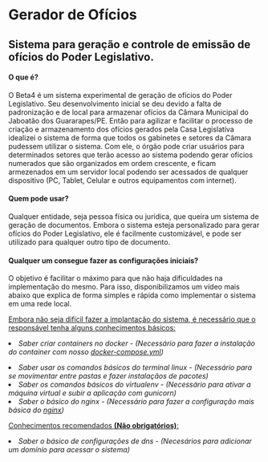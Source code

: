 <h1>Gerador de Ofícios</h1>

<h2>Sistema para geração e controle de emissão de ofícios do Poder Legislativo.</h2>

<h4>O que é?</h4>

<p>O Beta4 é um sistema experimental de geração de ofícios do Poder Legislativo. Seu desenvolvimento inicial se deu devido a falta de padronização e de local para armazenar ofícios da Câmara Municipal do Jaboatão dos Guararapes/PE. Então para agilizar e facilitar o processo de criação e armazenamento dos ofícios gerados pela Casa Legislativa idealizei o sistema de forma que todos os gabinetes e setores da Câmara pudessem utilizar o sistema. Com ele, o órgão pode criar usuários para determinados setores que terão acesso ao sistema podendo gerar ofícios numerados que são organizados em ordem crescente, e ficam armezenados em um servidor local podendo ser acessados de qualquer dispositivo (PC, Tablet, Celular e outros equipamentos com internet).</p>

<h4>Quem pode usar?</h4>

<p>Qualquer entidade, seja pessoa física ou jurídica, que queira um sistema de geração de documentos. Embora o sistema esteja personalizado para gerar ofícios do Poder Legislativo, ele é facilmente customizável, e pode ser utilizado para qualquer outro tipo de documento.</p>

<h4>Qualquer um consegue fazer as configurações iniciais?</h4>

<p>O objetivo é facilitar o máximo para que não haja dificuldades na implementação do mesmo. Para isso, disponibilizamos um vídeo mais abaixo que explica de forma simples e rápida como implementar o sistema em uma rede local.</p>

<p><u>Embora não seja difícil fazer a implantação do sistema, é necessário que o responsável tenha alguns conhecimentos básicos:</u></p>

<i><li>Saber criar containers no docker - (Necessário para fazer a instalação do container com nosso <a href="https://github.com/daniloarodrigues/oficio/blob/master/docker-compose.yml">docker-compose.yml</a>)</li>
<li>Saber usar os comandos básicos do terminal linux - (Necessário para se movimentar entre pastas e fazer instalaçãos de pacotes)</li>
<li>Saber os comandos básicos do virtualenv - (Necessário para ativar a máquina virtual e subir a aplicação com gunicorn)</li>
<li>Saber o básico do nginx - (Necessário para fazer a configuração mais básica do <a href="https://github.com/daniloarodrigues/oficio/blob/master/default.conf">nginx</a>)</li></i>

<p><u>Conhecimentos recomendados <b>(Não obrigatórios)</b>:</u></p>
<i><li>Saber o básico de configurações de dns - (Necesários para adicionar um domínio para acessar o sistema)</li></i>
